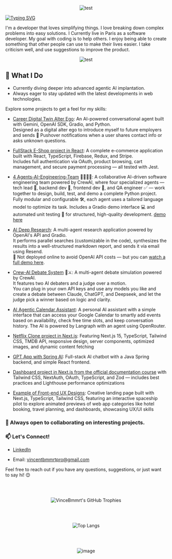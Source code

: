 
          
          
<p align="center">
  <img src="https://media1.tenor.com/m/G_Td1o1G3cQAAAAC/future-pixel.gif" alt="test">
</p>


[![Typing SVG](https://readme-typing-svg.demolab.com?font=Fira+Code&weight=500&size=40&pause=1000&color=F7F7F7&background=000000F8&random=false&width=750&height=70&lines=Hi+there+%F0%9F%91%8B+My+name+is+Vincent)](https://git.io/typing-svg)

I'm a developer that loves simplifying things. I love breaking down complex problems into easy solutions. I Currently live in Paris as a software developer. My goal with coding is to help others. I enjoy being able to create something that other people can use to make their lives easier. I take criticism well, and use suggestions to improve the product.

<p align="center">
  <img src="https://steamuserimages-a.akamaihd.net/ugc/831329771678673548/49C66203D4484F804076D9E21376CE55F8BC2DFE/?imw=5000&imh=5000&ima=fit&impolicy=Letterbox&imcolor=%23000000&letterbox=false" alt="test">
</p>


## 🌱 What I Do

- Currently diving deeper into advanced agentic AI implantation.
- Always eager to stay updated with the latest developments in web technologies.

Explore some projects to get a feel for my skills:
- [Career Digital Twin Alter Ego](https://huggingface.co/spaces/vincentBmmrt/career_conversation): An AI-powered conversational agent built with Gemini, OpenAI SDK, Gradio, and Python.  
  Designed as a digital alter ego to introduce myself to future employers and sends 📱 Pushover notifications when a user shares contact info or asks unknown questions.
  
- [FullStack E-Shop project in React](https://cerulean-melba-c14f75.netlify.app/): A complete e-commerce application built with React, TypeScript, Firebase, Redux, and Stripe.  
  Includes full authentication via OAuth, product browsing, cart management, and secure payment processing — all tested with Jest.

- [4 Agents-AI-Engineering-Team](https://github.com/VinceBmmrt/4-Agents-Engineering-Team) 🤖👨‍💻🧪: A collaborative AI-driven software engineering team powered by CrewAI, where four specialized agents — tech lead 🧠, backend dev 🔧, frontend dev 🎨, and QA engineer ✅ — work together to design, build, test, and demo a complete Python project. Fully modular and configurable 🛠️, each agent uses a tailored language model to optimize its task. Includes a Gradio demo interface 💻 and automated unit testing 🔁 for structured, high-quality development. [demo here](https://drive.google.com/file/d/17ePDdkq0TVcTeYgG-axHndiNdVlBoeM5/view)

- [AI Deep Research](https://github.com/VinceBmmrt/AI-DeepResearch-App):  A multi-agent research application powered by OpenAI's API and Gradio.  
  It performs parallel searches (customizable in the code), synthesizes the results into a well-structured markdown report, and sends it via email using Resend.  
  💸 Not deployed online to avoid OpenAI API costs — but you can [watch a full demo here](https://drive.google.com/file/d/1v7ZVjc3eCQ7Z6bjfRF2HYZhjHBgFwspS/view).

- [Crew-AI Debate System](https://github.com/VinceBmmrt/Crew-AI-Debate-System) 🧠⚔️: A multi-agent debate simulation powered by CrewAI.  
It features two AI debaters and a judge over a motion.  
You can plug in your own API keys and use any models you like and create a debate between Claude, ChatGPT, and Deepseek, and let the judge pick a winner based on logic and clarity.  
  
- [AI Agentic Calendar Assistant](https://ai-assistant-langraph-openrouter-ew8l.vercel.app/): A personal AI assistant with a simple interface that can access your Google Calendar to smartly add events based on availability, check free time slots, and keep conversation history. The AI is powered by Langraph with an agent using OpenRouter.

- [Netflix Clone project in Next.js](https://netflix-portfolio-nine.vercel.app/): Featuring Next.js 15, TypeScript, Tailwind CSS, TMDB API, responsive design, server components, optimized images, and dynamic content fetching

- [GPT App with Spring AI](https://springai-front-33avo5rrd-vincebmmrts-projects.vercel.app/): Full-stack AI chatbot with a Java Spring backend, and simple React frontend.
  
- [Dashboard project in Next.js from the official documentation course](https://nextjs-dashboard-vincebmmrts-projects.vercel.app/) with Tailwind CSS, NextAuth, OAuth, TypeScript, and Zod — includes best practices and Lighthouse performance optimizations
  
- [Example of Front-end UX Designs](https://space-showcase-lime.vercel.app/): Creative landing page built with Next.js, TypeScript, Tailwind CSS, featuring an interactive spaceship pilot to explore animated previews of web app categories like hotel booking, travel planning, and dashboards, showcasing UX/UI skills


### 👯 Always open to collaborating on interesting projects.

### 📫 Let's Connect!

- [LinkedIn](https://www.linkedin.com/in/vincent-b-289a2a184/)

- Email: vincentbmmrtpro@gmail.com

Feel free to reach out if you have any questions, suggestions, or just want to say hi! 😊


<br/><br/>

<div align="center">
    <img src="https://github-profile-trophy.vercel.app/?username=VinceBmmrt&theme=radical&no-frame=true&margin-w=4&rank=SECRET,SSS,SS,S,AAA,AA,A,B&row=2&column=5" alt="VinceBmmrt's GitHub Trophies" />
</div>

<br/><br/>



<div align="center">
    <img src="https://github-readme-stats.vercel.app/api/top-langs/?username=VinceBmmrt&layout=compact&theme=radical&langs_count=20" alt="Top Langs" />
</div>

<br/><br/>

<div align="center">
<p align="center">
  <img src="https://24.media.tumblr.com/65032a3e0a3aaffd4f336bfa8ce0b65f/tumblr_mh0j8p3MeO1qagmleo1_250.gif" alt="image">
</p>
</div>








